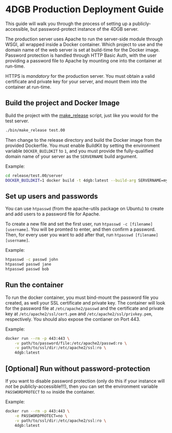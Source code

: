 # 4DGB Production Deployment Guide

This guide will walk you through the process of setting up a publicly-accessible, but password-protect instance of the 4DGB server.

The production server uses Apache to run the server-side module through WSGI, all wrapped inside a Docker container. Which project to use and the domain name of the web server is set at build-time for the Docker image. Password protection is handled through HTTP Basic Auth, with the user providing a password file to Apache by mounting one into the container at run-time.

HTTPS is *mandatory* for the production server. You must obtain a valid certificate and private key for your server, and mount them into the container at run-time.

## Build the project and Docker Image

Build the project with the [make_release](../bin/make_release) script, just like you would for the test server.
```sh
./bin/make_release test.00
```

Then change to the release directory and build the Docker image from the provided Dockerfile. You must enable BuildKit by setting the environment variable `DOCKER_BUILDKIT` to `1`, and you must provide the fully-qualified domain name of your server as the `SERVERNAME` build argument.

Example:
```sh
cd release/test.00/server
DOCKER_BUILDKIT=1 docker build -t 4dgb:latest --build-arg SERVERNAME=myexample.com .
```

## Set up users and passwords

You can use `htpasswd` (from the apache-utils package on Ubuntu) to create and add users to a password file for Apache.

To create a new file and set the first user, run `htpasswd -c [filename] [username]`. You will be promted to enter, and then confirm a password. Then, for every user you want to add after that, run `htpasswd [filename] [username]`.

Example:
```sh
htpasswd -c passwd john
htpasswd passwd jane
htpasswd passwd bob
```

## Run the container

To run the docker container, you must bind-mount the password file you created, as well your SSL certificate and private key. The container will look for the password file at `/etc/apache2/passwd` and the certificate and private key at `/etc/apache2/ssl/cert.pem` and `/etc/apache2/ssl/privkey.pem`, respectively. You should also expose the contianer on Port 443.

Example:
```sh
docker run --rm -p 443:443 \
    -v path/to/password/file:/etc/apache2/passwd:ro \
    -v path/to/ssl/dir:/etc/apache2/ssl:ro \
    4dgb:latest
```
## [Optional] Run without password-protection

If you want to disable password protection (only do this if your instance will *not* be publicly-accessible!!!), then you can set the environment variable `PASSWORDPROTECT` to `no` inside the container.

Example:
```sh
docker run --rm -p 443:443 \
    -e PASSWORDPROTECT=no \
    -v path/to/ssl/dir:/etc/apache2/ssl:ro \
    4dgb:latest
```

